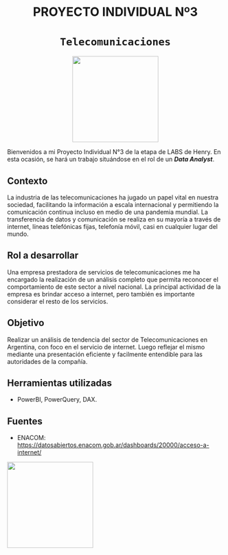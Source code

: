 # <h1 align=center> **PROYECTO INDIVIDUAL Nº3** </h1>

# <h1 align=center>**`Telecomunicaciones`**</h1>

<p align="center">
<img src = 'https://www.ceupe.com/images/easyblog_articles/2745/b2ap3_large_tecnologas-de-las-telecomunicaciones.jpg' height = 200>
</p>

Bienvenidos a mi Proyecto Individual N°3 de la etapa de LABS de Henry. En esta ocasión, se hará un trabajo situándose en el rol de un ***Data Analyst***. 

## **Contexto**

La industria de las telecomunicaciones ha jugado un papel vital en nuestra sociedad, facilitando la información a escala internacional y permitiendo la comunicación continua incluso en medio de una pandemia mundial. La transferencia de datos y comunicación se realiza en su mayoría a través de internet, líneas telefónicas fijas, telefonía móvil, casi en cualquier lugar del mundo.

## **Rol a desarrollar**

Una empresa prestadora de servicios de telecomunicaciones me ha encargado la realización de un análisis completo que permita reconocer el comportamiento de este sector a nivel nacional. La principal actividad de la empresa es brindar acceso a internet, pero también es importante considerar el resto de los servicios.

## **Objetivo**

Realizar un análisis de tendencia del sector de Telecomunicaciones en Argentina, con foco en el servicio de internet. Luego reflejar el mismo mediante una presentación eficiente y facilmente entendible para las autoridades de la compañía.

## **Herramientas utilizadas**

+ PowerBI, PowerQuery, DAX.

## **Fuentes**

- ENACOM: https://datosabiertos.enacom.gob.ar/dashboards/20000/acceso-a-internet/
<img src = 'https://enacom.gob.ar/multimedia/noticias/N/201801/archivo_20180131012432_8996_720x447.jpg' height = 200>